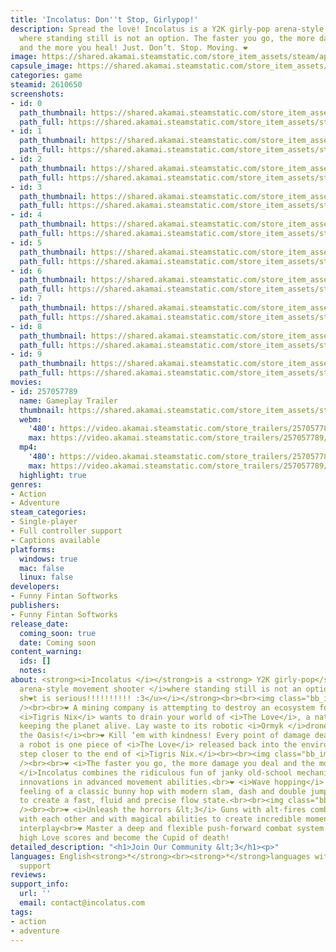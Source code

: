 ```yaml
---
title: 'Incolatus: Don''t Stop, Girlypop!'
description: Spread the love! Incolatus is a Y2K girly-pop arena-style movement shooter
  where standing still is not an option. The faster you go, the more damage you deal
  and the more you heal! Just. Don’t. Stop. Moving. ❤
image: https://shared.akamai.steamstatic.com/store_item_assets/steam/apps/2610650/header.jpg?t=1732688882
capsule_image: https://shared.akamai.steamstatic.com/store_item_assets/steam/apps/2610650/capsule_231x87.jpg?t=1732688882
categories: game
steamid: 2610650
screenshots:
- id: 0
  path_thumbnail: https://shared.akamai.steamstatic.com/store_item_assets/steam/apps/2610650/ss_39cdb152eecebb882700b2e7a95d4943e0e4381a.600x338.jpg?t=1732688882
  path_full: https://shared.akamai.steamstatic.com/store_item_assets/steam/apps/2610650/ss_39cdb152eecebb882700b2e7a95d4943e0e4381a.1920x1080.jpg?t=1732688882
- id: 1
  path_thumbnail: https://shared.akamai.steamstatic.com/store_item_assets/steam/apps/2610650/ss_7a2ecb0766960ba37cf024476638de051b58b28d.600x338.jpg?t=1732688882
  path_full: https://shared.akamai.steamstatic.com/store_item_assets/steam/apps/2610650/ss_7a2ecb0766960ba37cf024476638de051b58b28d.1920x1080.jpg?t=1732688882
- id: 2
  path_thumbnail: https://shared.akamai.steamstatic.com/store_item_assets/steam/apps/2610650/ss_7f95626b92ee08b7ea846a156fa8a62a751aa98d.600x338.jpg?t=1732688882
  path_full: https://shared.akamai.steamstatic.com/store_item_assets/steam/apps/2610650/ss_7f95626b92ee08b7ea846a156fa8a62a751aa98d.1920x1080.jpg?t=1732688882
- id: 3
  path_thumbnail: https://shared.akamai.steamstatic.com/store_item_assets/steam/apps/2610650/ss_5e01962128b8256909eeb6e050a579afd6842025.600x338.jpg?t=1732688882
  path_full: https://shared.akamai.steamstatic.com/store_item_assets/steam/apps/2610650/ss_5e01962128b8256909eeb6e050a579afd6842025.1920x1080.jpg?t=1732688882
- id: 4
  path_thumbnail: https://shared.akamai.steamstatic.com/store_item_assets/steam/apps/2610650/ss_fdaee89bd3b2cbb07c804a1896e1af72b3f65618.600x338.jpg?t=1732688882
  path_full: https://shared.akamai.steamstatic.com/store_item_assets/steam/apps/2610650/ss_fdaee89bd3b2cbb07c804a1896e1af72b3f65618.1920x1080.jpg?t=1732688882
- id: 5
  path_thumbnail: https://shared.akamai.steamstatic.com/store_item_assets/steam/apps/2610650/ss_e9073e7ace14a9ba9fe5a516dbbe693d1d012881.600x338.jpg?t=1732688882
  path_full: https://shared.akamai.steamstatic.com/store_item_assets/steam/apps/2610650/ss_e9073e7ace14a9ba9fe5a516dbbe693d1d012881.1920x1080.jpg?t=1732688882
- id: 6
  path_thumbnail: https://shared.akamai.steamstatic.com/store_item_assets/steam/apps/2610650/ss_7abc141e96b273dc0e655af12d96e9003f064bca.600x338.jpg?t=1732688882
  path_full: https://shared.akamai.steamstatic.com/store_item_assets/steam/apps/2610650/ss_7abc141e96b273dc0e655af12d96e9003f064bca.1920x1080.jpg?t=1732688882
- id: 7
  path_thumbnail: https://shared.akamai.steamstatic.com/store_item_assets/steam/apps/2610650/ss_1a67d884c3d29f66754080253722a317ca3ed221.600x338.jpg?t=1732688882
  path_full: https://shared.akamai.steamstatic.com/store_item_assets/steam/apps/2610650/ss_1a67d884c3d29f66754080253722a317ca3ed221.1920x1080.jpg?t=1732688882
- id: 8
  path_thumbnail: https://shared.akamai.steamstatic.com/store_item_assets/steam/apps/2610650/ss_57598800e62b3d556372066f6d623d65ac847d72.600x338.jpg?t=1732688882
  path_full: https://shared.akamai.steamstatic.com/store_item_assets/steam/apps/2610650/ss_57598800e62b3d556372066f6d623d65ac847d72.1920x1080.jpg?t=1732688882
- id: 9
  path_thumbnail: https://shared.akamai.steamstatic.com/store_item_assets/steam/apps/2610650/ss_3135aad3ec7a840fd9f18517a96f24779303d2d3.600x338.jpg?t=1732688882
  path_full: https://shared.akamai.steamstatic.com/store_item_assets/steam/apps/2610650/ss_3135aad3ec7a840fd9f18517a96f24779303d2d3.1920x1080.jpg?t=1732688882
movies:
- id: 257057789
  name: Gameplay Trailer
  thumbnail: https://shared.akamai.steamstatic.com/store_item_assets/steam/apps/257057789/movie.293x165.jpg?t=1727145550
  webm:
    '480': https://video.akamai.steamstatic.com/store_trailers/257057789/movie480_vp9.webm?t=1727145550
    max: https://video.akamai.steamstatic.com/store_trailers/257057789/movie_max_vp9.webm?t=1727145550
  mp4:
    '480': https://video.akamai.steamstatic.com/store_trailers/257057789/movie480.mp4?t=1727145550
    max: https://video.akamai.steamstatic.com/store_trailers/257057789/movie_max.mp4?t=1727145550
  highlight: true
genres:
- Action
- Adventure
steam_categories:
- Single-player
- Full controller support
- Captions available
platforms:
  windows: true
  mac: false
  linux: false
developers:
- Funny Fintan Softworks
publishers:
- Funny Fintan Softworks
release_date:
  coming_soon: true
  date: Coming soon
content_warning:
  ids: []
  notes:
about: <strong><i>Incolatus </i></strong>is a <strong> Y2K girly-pop</strong> <i>
  arena-style movement shooter </i>where standing still is not an option! <strong><i><u>This
  sh❤t is serious!!!!!!!!!! :3</u></i></strong><br><br><img class="bb_img" src="https://shared.akamai.steamstatic.com/store_item_assets/steam/apps/2610650/extras/2.gif?t=1732688882"
  /><br><br>❤ A mining company is attempting to destroy an ecosystem for profit. <u>Shocker!</u>
  <i>Tigris Nix</i> wants to drain your world of <i>The Love</i>, a natural force
  keeping the planet alive. Lay waste to its robotic <i>Ormyk </i>drones to heal<i>
  the Oasis!</i><br>❤ Kill ‘em with kindness! Every point of damage dealt against
  a robot is one piece of <i>The Love</i> released back into the environment and one
  step closer to the end of <i>Tigris Nix.</i><br><br><img class="bb_img" src="https://shared.akamai.steamstatic.com/store_item_assets/steam/apps/2610650/extras/1.gif?t=1732688882"
  /><br><br>❤ <i>The faster you go, the more damage you deal and the more you heal!
  </i>Incolatus combines the ridiculous fun of janky old-school mechanics with contemporary
  innovations in advanced movement abilities.<br>❤ <i>Wave hopping</i> combines the
  feeling of a classic bunny hop with modern slam, dash and double jump mechanics
  to create a fast, fluid and precise flow state.<br><br><img class="bb_img" src="https://shared.akamai.steamstatic.com/store_item_assets/steam/apps/2610650/extras/3.gif?t=1732688882"
  /><br><br>❤ <i>Unleash the horrors &lt;3</i> Guns with alt-fires combine symbiotically
  with each other and with magical abilities to create incredible moments of complex
  interplay<br>❤ Master a deep and flexible push-forward combat system to generate
  high Love scores and become the Cupid of death!
detailed_description: "<h1>Join Our Community &lt;3</h1><p>"
languages: English<strong>*</strong><br><strong>*</strong>languages with full audio
  support
reviews:
support_info:
  url: ''
  email: contact@incolatus.com
tags:
- action
- adventure
---
```

